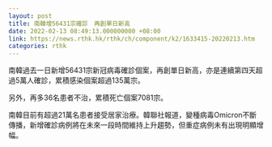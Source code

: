 ```yaml
---
layout: post
title: 南韓增56431宗確診　再創單日新高
date: 2022-02-13 08:49:13.000000000 +08:00
link: https://news.rthk.hk/rthk/ch/component/k2/1633415-20220213.htm
categories: rthk
---
```


南韓過去一日新增56431宗新冠病毒確診個案，再創單日新高，亦是連續第四天超過5萬人確診，累積感染個案超過135萬宗。

另外，再多36名患者不治，累積死亡個案7081宗。

南韓目前有超過21萬名患者接受居家治療。韓聯社報道，變種病毒Omicron不斷傳播，新增確診病例將在未來一段時間維持上升趨勢，但重症病例未有出現明顯增幅。

